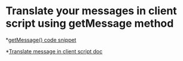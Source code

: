 # Translate your messages in client script using getMessage method

  *[getMessage() code snippet](/getMessage.js)
  
  *[Translate message in client script doc](https://docs.servicenow.com/bundle/rome-platform-administration/page/administer/localization/task/t_TranslateAClientScriptMessage.html)
